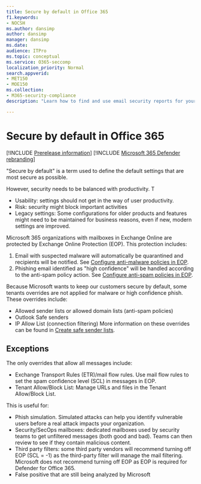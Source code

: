 ```yaml
---
title: Secure by default in Office 365
f1.keywords:
- NOCSH
ms.author: dansimp
author: dansimp
manager: dansimp
ms.date:
audience: ITPro
ms.topic: conceptual
ms.service: O365-seccomp
localization_priority: Normal
search.appverid:
- MET150
- MOE150
ms.collection:
- M365-security-compliance
description: "Learn how to find and use email security reports for your organization. Email security reports are available in the Security & Compliance Center."

---
```


# Secure by default in Office 365

[!INCLUDE [Prerelease information](../includes/prerelease.md)]
[!INCLUDE [Microsoft 365 Defender rebranding](../includes/microsoft-defender-for-office.md)]

"Secure by default" is a term used to define the default settings that are most secure as possible. 

However, security needs to be balanced with productivity. T
- Usability: settings should not get in the way of user productivity.
- Risk: security might block important activities
- Legacy settings: Some configurations for older products and features might need to be maintained for business reasons, even if new, modern settings are improved. 

Microsoft 365 organizations with mailboxes in Exchange Online are protected by Exchange Online Protection (EOP). This  protection includes:
1. Email with suspected malware will automatically be quarantined and recipients will be notified. See [Configure anti-malware policies in EOP](https://docs.microsoft.com/microsoft-365/security/office-365-security/configure-anti-malware-policies?view=o365-worldwide).
1. Phishing email identified as "high confidence" will be handled according to the anti-spam policy action. See [Configure anti-spam policies in EOP](https://docs.microsoft.com/microsoft-365/security/office-365-security/configure-your-spam-filter-policies?view=o365-worldwide).

Because Microsoft wants to keep our customers secure by default, some tenants overrides are not applied for malware or high confidence phish. These overrides include:
- Allowed sender lists or allowed domain lists (anti-spam policies)
- Outlook Safe senders
- IP Allow List (connection filtering) 
More information on these overrides can be found in [Create safe sender lists](https://docs.microsoft.com/microsoft-365/security/office-365-security/create-safe-sender-lists-in-office-365).

## Exceptions
The only overrides that allow all messages include:
- Exchange Transport Rules (ETR)/mail flow rules.  Use mail flow rules to set the spam confidence level (SCL) in messages in EOP.
- Tenant Allow/Block List: Manage URLs and files in the Tenant Allow/Block List.

This is useful for:
- Phish simulation. Simulated attacks can help you identify vulnerable users before a real attack impacts your organization.
- Security/SecOps mailboxes: dedicated mailboxes used by security teams to get unfiltered messages (both good and bad). Teams can then review to see if they contain malicious content.
- Third party filters: some third party vendors will recommend turning off EOP (SCL = -1) as the third-party filter will manage the mail filtering.  Microsoft does not recommend turning off EOP as EOP is required for Defender for Office 365. 
- False positive that are still being analyzed by Microsoft

